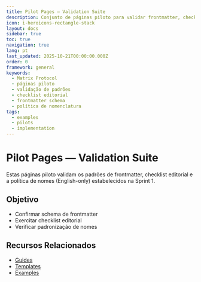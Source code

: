 ```yaml
---
title: Pilot Pages — Validation Suite
description: Conjunto de páginas piloto para validar frontmatter, checklist editorial e política de nomes (English-only)
icon: i-heroicons-rectangle-stack
layout: docs
sidebar: true
toc: true
navigation: true
lang: pt
last_updated: 2025-10-21T00:00:00.000Z
order: 0
framework: general
keywords:
  - Matrix Protocol
  - páginas piloto
  - validação de padrões
  - checklist editorial
  - frontmatter schema
  - política de nomenclatura
tags:
  - examples
  - pilots
  - implementation
---
```

# Pilot Pages — Validation Suite

Estas páginas piloto validam os padrões de frontmatter, checklist editorial e a política de nomes (English-only) estabelecidos na Sprint 1.

## Objetivo
- Confirmar schema de frontmatter
- Exercitar checklist editorial
- Verificar padronização de nomes

## Recursos Relacionados
- [Guides](../../manual)
- [Templates](../../manual/templates)
- [Examples](..)